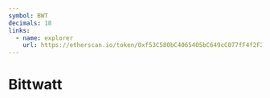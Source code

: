 ```yaml
---
symbol: BWT
decimals: 18
links:
  - name: explorer
    url: https://etherscan.io/token/0xf53C580bC4065405bC649cC077fF4f2F28528f4B
---
```


# Bittwatt

